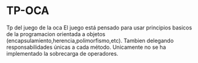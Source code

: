 # TP-OCA
Tp del juego de la oca
El juego está pensado para usar principios basicos de la programacion orientada a objetos (encapsulamiento,herencia,polimorfismo,etc). Tambien delegando responsabilidades únicas a cada método. Unicamente no se ha implementado la sobrecarga de operadores.
